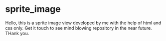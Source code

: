 # sprite_image
Hello, this is a sprite image view developed by me with the help of html and css only. Get it touch to see mind blowing repository in the near future. THank you.
